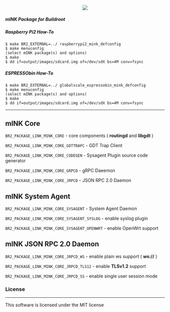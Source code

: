 [<div align="center"><img src="http://139.162.200.34/mink.png"></div>](https://github.com/dfranusic/mink)

##### *mINK Package for Buildroot*

##### Raspberry Pi2 How-To
```shell
$ make BR2_EXTERNAL=../ raspberrypi2_mink_defconfig
$ make menuconfig
(select mINK package(s) and options)
$ make
$ dd if=output/images/sdcard.img of=/dev/sdX bs=4M conv=fsync
```
##### ESPRESSObin How-To
```shell
$ make BR2_EXTERNAL=../ globalscale_espressobin_mink_defconfig
$ make menuconfig
(select mINK package(s) and options)
$ make
$ dd if=output/images/sdcard.img of=/dev/sdX bs=4M conv=fsync
```
----
## mINK Core
`BR2_PACKAGE_LINK_MINK_CORE` - core components ( **routingd** and **libgdt** )

`BR2_PACKAGE_LINK_MINK_CORE_GDTTRAPC` - GDT Trap Client

`BR2_PACKAGE_LINK_MINK_CORE_CODEGEN` - Sysagent Plugin source code generator

`BR2_PACKAGE_LINK_MINK_CORE_GRPCD` - gRPC Daeemon

`BR2_PACKAGE_LINK_MINK_CORE_JRPCD` - JSON RPC 2.0 Daemon


## mINK System Agent
`BR2_PACKAGE_LINK_MINK_CORE_SYSAGENT` - System Agent Daemon

`BR2_PACKAGE_LINK_MINK_CORE_SYSAGENT_SYSLOG` - enable syslog plugin

`BR2_PACKAGE_LINK_MINK_CORE_SYSAGENT_OPENWRT` - enable OpenWrt support


## mINK JSON RPC 2.0 Daemon
`BR2_PACKAGE_LINK_MINK_CORE_JRPCD_WS` - enable plain ws support ( **ws://** )

`BR2_PACKAGE_LINK_MINK_CORE_JRPCD_TLS12` - enable **TLSv1.2** support

`BR2_PACKAGE_LINK_MINK_CORE_JRPCD_SS` - enable single user session mode


### License
----
This software is licensed under the MIT license
